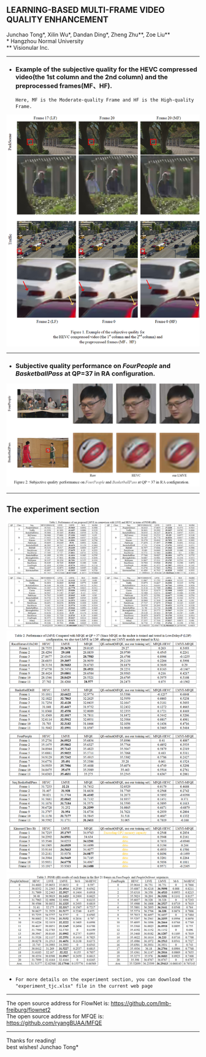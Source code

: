 ## LEARNING-BASED MULTI-FRAME VIDEO QUALITY ENHANCEMENT
Junchao Tong*, Xilin Wu*, Dandan Ding*, Zheng Zhu**, Zoe Liu**<br>
\* Hangzhou Normal University<br>
** Visionular Inc.<br>

___
* ### Example of the subjective quality for the HEVC compressed video(the 1st column and the 2nd column) and the preprocessed frames(MF、HF).
    `Here, MF is the Moderate-quality Frame and HF is the High-quality Frame.`
    
![](https://github.com/IVC-Projects/LMVE/blob/master/READYME_PNG/主观图排版_wraped.png)

___
* ### Subjective quality performance on *FourPeople* and *BasketballPass* at QP=37 in RA configuration.
![](https://github.com/IVC-Projects/LMVE/blob/master/READYME_PNG/主观图排版_LMVE.png)<br>

___
## The experiment section
![](https://github.com/IVC-Projects/LMVE/blob/master/READYME_PNG/LMVE_qpx4.png)
<br>
![](https://github.com/IVC-Projects/LMVE/blob/master/READYME_PNG/compareWithMFQE.png)
<br>
![](https://github.com/IVC-Projects/LMVE/blob/master/READYME_PNG/results_of_each_frame.png)
* `For more details on the experiment section, you can download the "experiment_tjc.xlsx" file in the current web page`

___
The open source address for FlowNet is: https://github.com/lmb-freiburg/flownet2
<br>
The open source address for MFQE is: https://github.com/ryangBUAA/MFQE
___
Thanks for reading!
<br>
best wishes!
Junchao Tong*
